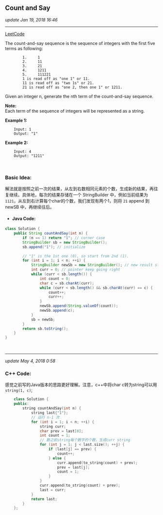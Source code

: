 ## Count and Say
_update Jan 19, 2018  16:46_

---
[LeetCode](https://leetcode.com/problems/count-and-say/description/)

The count-and-say sequence is the sequence of integers with the first five terms as following:
```
        1.     1
        2.     11
        3.     21
        4.     1211
        5.     111221
        1 is read off as "one 1" or 11.
        11 is read off as "two 1s" or 21.
        21 is read off as "one 2, then one 1" or 1211.
```
Given an integer n, generate the nth term of the count-and-say sequence.

**Note:**  
Each term of the sequence of integers will be represented as a string.

**Example 1:**

        Input: 1
        Output: "1"

**Example 2:**

        Input: 4
        Output: "1211"
        
<br>

### Basic Idea:
解法就是按照之前一次的结果，从左到右数相同元素的个数，生成新的结果，再往复继续。具体地，每次的结果存储在一个 StringBuilder 中，例如当前结果为 `1121`，从左到右计算每个char的个数，我们发现有两个1，则将 `21` append 到 newSB 中，再继续往后。
* #### Java Code:
```java
class Solution {
    public String countAndSay(int n) {
        if (n == 1) return "1"; // corner case
        StringBuilder sb = new StringBuilder();
        sb.append("1"); // initialize
        
        // "1" is the 1st one (0), so start from 2nd (1).
        for (int i = 1; i < n; ++i) {
            StringBuilder newSb = new StringBuilder(); // new result stored here
            int curr = 0; // pointer keep going right
            while (curr < sb.length()) {
                int count = 0;
                char c = sb.charAt(curr);
                while (curr < sb.length() && sb.charAt(curr) == c) {
                    count++;
                    curr++;
                }
                newSb.append(String.valueOf(count));
                newSb.append(c);
            }
            sb = newSb;
        }
        return sb.toString();
    }
}
```

<br>

---
_update May 4, 2018  0:58_

### C++ Code:
感觉之前写的Java版本的思路更好理解。注意，c++中将char c转为string可以用 `string(1, c)`;
```cpp
    class Solution {
    public:
        string countAndSay(int n) {
            string last{"1"};
            // 运行 n-1 次
            for (int i = 1; i < n; ++i) {
                string curr;
                char prev = last[0];
                int count = 1;
                // 数之前string每个数字的个数，生成curr string
                for (int j = 1; j < last.size(); ++j) {
                    if (last[j] == prev) {
                        count++;
                    } else {
                        curr.append(to_string(count) + prev);
                        prev = last[j];
                        count = 1;
                    }
                }
                curr.append(to_string(count) + prev);
                last = curr;
            }
            return last;
        }
    };
```











